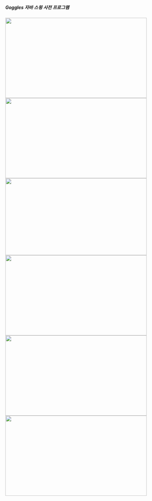 ##### Goggles 자바 스윙 사전 프로그램
<span>
<img src="https://github.com/louisevil/goggles/blob/master/resources/image/start.gif" width="440" height="250">
</span>
<span>
<img src="https://github.com/louisevil/goggles/blob/master/resources/image/main.gif" width="440" height="250">
</span>
<span>
<img src="https://github.com/louisevil/goggles/blob/master/resources/image/%EB%B6%84%EC%84%9D%EC%84%A4%EA%B3%84.png" width="440" height="240">
</span>
<span>
<img src="https://github.com/louisevil/goggles/blob/master/resources/image/%ED%99%98%EA%B2%BD.png" width="440" height="250">
</span><span>
<img src="https://github.com/louisevil/goggles/blob/master/resources/image/%ED%8C%A8%ED%82%A4%EC%A7%80%EA%B5%AC%EC%84%B1%ED%8A%B8%EB%A6%AC.png" width="440" height="250">
</span><span>
<img src="https://github.com/louisevil/goggles/blob/master/resources/image/Lorem.png" width="440" height="250">
</span>
